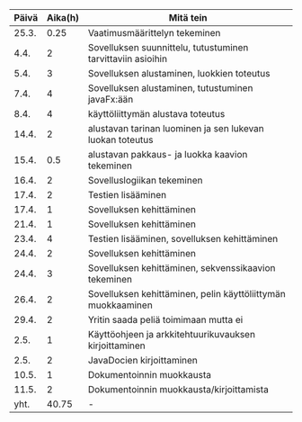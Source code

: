 Päivä | Aika(h) | Mitä tein
------|---------|-----------
25.3.| 0.25 | Vaatimusmäärittelyn tekeminen
4.4. | 2 | Sovelluksen suunnittelu, tutustuminen tarvittaviin asioihin
5.4. | 3 | Sovelluksen alustaminen, luokkien toteutus
7.4. | 4 | Sovelluksen alustaminen, tutustuminen javaFx:ään
8.4. | 4 | käyttöliittymän alustava toteutus
14.4.| 2 | alustavan tarinan luominen ja sen lukevan luokan toteutus
15.4. | 0.5 | alustavan pakkaus- ja luokka kaavion tekeminen
16.4. | 2 | Sovelluslogiikan tekeminen
17.4. | 2 | Testien lisääminen
17.4. | 1 | Sovelluksen kehittäminen
21.4. | 1 | Sovelluksen kehittäminen
23.4. | 4 | Testien lisääminen, sovelluksen kehittäminen
24.4. | 2 | Sovelluksen kehittäminen
24.4. | 3 | Sovelluksen kehittäminen, sekvenssikaavion tekeminen
26.4. | 2 | Sovelluksen kehittäminen, pelin käyttöliittymän muokkaaminen
29.4. | 2 | Yritin saada peliä toimimaan mutta ei
2.5. | 1 | Käyttöohjeen ja arkkitehtuurikuvauksen kirjoittaminen
2.5. | 2 | JavaDocien kirjoittaminen
10.5. | 1 | Dokumentoinnin muokkausta
11.5. | 2 | Dokumentoinnin muokkausta/kirjoittamista
yht. | 40.75 | -
